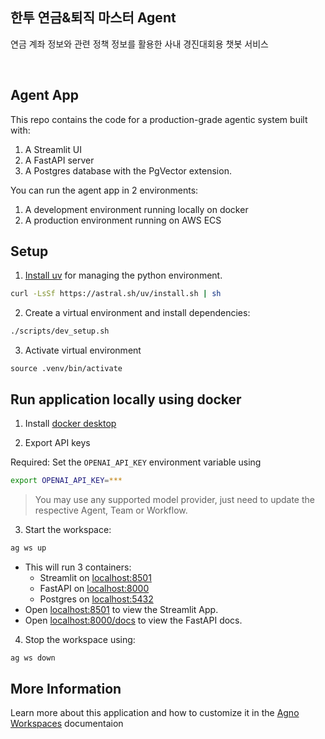 ## 한투 연금&퇴직 마스터 Agent

연금 계좌 정보와 관련 정책 정보를 활용한 사내 경진대회용 챗봇 서비스

<br>

## Agent App

This repo contains the code for a production-grade agentic system built with:

1. A Streamlit UI
2. A FastAPI server
3. A Postgres database with the PgVector extension.

You can run the agent app in 2 environments:

1. A development environment running locally on docker
2. A production environment running on AWS ECS

## Setup

1. [Install uv](https://docs.astral.sh/uv/#getting-started) for managing the python environment.

```bash
curl -LsSf https://astral.sh/uv/install.sh | sh
```

2. Create a virtual environment and install dependencies:

```sh
./scripts/dev_setup.sh
```

3. Activate virtual environment

```
source .venv/bin/activate
```

## Run application locally using docker

1. Install [docker desktop](https://www.docker.com/products/docker-desktop)

2. Export API keys

Required: Set the `OPENAI_API_KEY` environment variable using

```sh
export OPENAI_API_KEY=***
```

> You may use any supported model provider, just need to update the respective Agent, Team or Workflow.

3. Start the workspace:

```sh
ag ws up
```

- This will run 3 containers:
  - Streamlit on [localhost:8501](http://localhost:8501)
  - FastAPI on [localhost:8000](http://localhost:8000/docs)
  - Postgres on  [localhost:5432](http://localhost:5432)
- Open [localhost:8501](http://localhost:8501) to view the Streamlit App.
- Open [localhost:8000/docs](http://localhost:8000/docs) to view the FastAPI docs.

4. Stop the workspace using:

```sh
ag ws down
```

## More Information

Learn more about this application and how to customize it in the [Agno Workspaces](https://docs.agno.com/workspaces) documentaion
